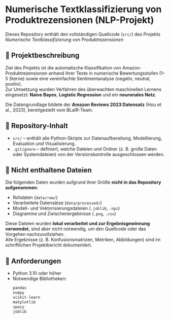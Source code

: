 # Numerische Textklassifizierung von Produktrezensionen (NLP-Projekt)

Dieses Repository enthält den vollständigen Quellcode (`src/`) des Projekts *Numerische Textklassifizierung von Produktrezensionen*

## 📘 Projektbeschreibung
Ziel des Projekts ist die automatische Klassifikation von Amazon-Produktrezensionen anhand ihrer Texte in numerische Bewertungsstufen (1–5 Sterne) sowie eine vereinfachte Sentimentanalyse (negativ, neutral, positiv).  
Zur Umsetzung wurden Verfahren des überwachten maschinellen Lernens eingesetzt: **Naive Bayes**, **Logistic Regression** und ein **neuronales Netz**.

Die Datengrundlage bildete der **Amazon Reviews 2023 Datensatz** (Hou et al., 2023), bereitgestellt vom BLaIR-Team.

## 📂 Repository-Inhalt
- `src/` – enthält alle Python-Skripte zur Datenaufbereitung, Modellierung, Evaluation und Visualisierung.  
- `.gitignore` – definiert, welche Dateien und Ordner (z. B. große Daten oder Systemdateien) von der Versionskontrolle ausgeschlossen werden.

## 🚫 Nicht enthaltene Dateien
Die folgenden Daten wurden aufgrund ihrer Größe **nicht in das Repository aufgenommen**:
- Rohdaten (`data/raw/`)
- Verarbeitete Datensätze (`data/processed/`)
- Modell- und Vektorisierungsdateien (`.joblib`, `.npz`)
- Diagramme und Zwischenergebnisse (`.png`, `.csv`)

Diese Dateien wurden **lokal verarbeitet und zur Ergebnisgewinnung verwendet**, sind aber nicht notwendig, um den Quellcode oder das Vorgehen nachzuvollziehen.  
Alle Ergebnisse (z. B. Konfusionsmatrizen, Metriken, Abbildungen) sind im schriftlichen Projektbericht dokumentiert.

## 🧠 Anforderungen
- Python 3.10 oder höher  
- Notwendige Bibliotheken:
  ```bash
  pandas
  numpy
  scikit-learn
  matplotlib
  spacy
  joblib
